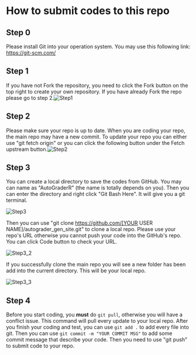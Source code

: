 # How to submit codes to this repo

## Step 0

Please install Git into your operation system. You may use this following link: https://git-scm.com/

## Step 1

If you have not Fork the repository, you need to click the Fork button on the top right to create your own repository. If you have already Fork the repo please go to step 2.![Step1](C:\Users\haohu\Github\AutoGrade\autograder_gen_site\Instruction_image\Step1.PNG)

## Step 2

Please make sure your repo is up to date. When you are coding your repo, the main repo may have a new commit. To update your repo you can either use "git fetch origin" or you can click the following button under the Fetch upstream button.![Step2](C:\Users\haohu\OneDrive\桌面\Step2.PNG)

## Step 3

You can create a local directory to save the codes from GitHub. You may can name as "AutoGraderR" (the name is totally depends on you). Then you can enter the directory and right click "Git Bash Here". It will give you a git terminal.



![Step3](C:\Users\haohu\OneDrive\桌面\Step3.png)

Then you can use "git clone https://github.com/[YOUR USER NAME]/autograder_gen_site.git" to clone a local repo. Please use your repo's URL otherwise you cannot push your code into the GitHub's repo. You can click Code button to check your URL.

![Step3_2](C:\Users\haohu\OneDrive\桌面\Step3_2.PNG)

If you successfully clone the main repo you will see a new folder has been add into the current directory. This will be your local repo.

 ![Step3_3](C:\Users\haohu\OneDrive\桌面\Step3_3.PNG)



## Step 4

Before you start coding, you **must** do `git pull`, otherwise you will have a conflict issue. This command will pull every update to your local repo. After you finish your coding and test, you can use `git add .` to add every file into git. Then you can use    `git commit -m "YOUR COMMIT MSG"`    to add some commit message that describe your code. Then you need to use "git push" to submit code to your repo.

